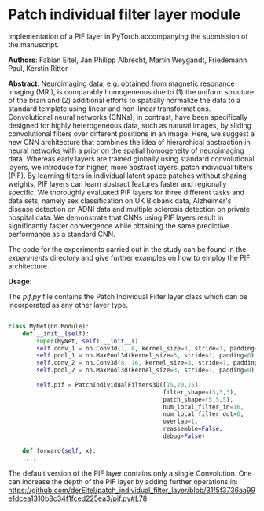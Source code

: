 # Patch individual filter layer module
Implementation of a PIF layer in PyTorch accompanying the submission of the manuscript.

**Authors**:
Fabian Eitel, Jan Philipp Albrecht, Martin Weygandt, Friedemann Paul, Kerstin Ritter

**Abstract**:
Neuroimaging data, e.g. obtained from magnetic resonance imaging (MRI), is comparably homogeneous due to (1) the uniform structure of the brain and (2) additional efforts to spatially normalize the data to a standard template using linear and non-linear transformations. 
Convolutional neural networks (CNNs), in contrast, have been specifically designed for highly heterogeneous data, such as natural images, by sliding convolutional filters over different positions in an image. 
Here, we suggest a new CNN architecture that combines the idea of hierarchical abstraction in neural networks with a prior on the spatial homogeneity of neuroimaging data.
Whereas early layers are trained globally using standard convolutional layers, we introduce for higher, more abstract layers, patch individual filters (PIF). By learning filters in individual latent space patches without sharing weights, PIF layers can learn abstract features faster and regionally specific.
We thoroughly evaluated PIF layers for three different tasks and data sets, namely sex classification on UK Biobank data, Alzheimer's disease detection on ADNI data and multiple sclerosis detection on private hospital data. 
We demonstrate that CNNs using PIF layers result in significantly faster convergence while obtaining the same predictive performance as a standard CNN.


The code for the experiments carried out in the study can be found in the *experiments* directory and give further examples on how to employ the PIF architecture.

**Usage**:

The *pif.py* file contains the Patch Individual Filter layer class which can be incorporated as any other layer type.

```python

class MyNet(nn.Module):
    def __init__(self):
        super(MyNet, self).__init__()
        self.conv_1 = nn.Conv3d(1, 8, kernel_size=3, stride=1, padding=0)
        self.pool_1 = nn.MaxPool3d(kernel_size=3, stride=1, padding=0)
        self.conv_2 = nn.Conv3d(8, 16, kernel_size=3, stride=1, padding=0)
        self.pool_2 = nn.MaxPool3d(kernel_size=3, stride=1, padding=0)
        
        self.pif = PatchIndividualFilters3D([15,20,15],
                                            filter_shape=(3,3,3),
                                            patch_shape=(5,5,5),
                                            num_local_filter_in=16,
                                            num_local_filter_out=6,
                                            overlap=1,
                                            reassemble=False,
                                            debug=False)
                                            
    def forward(self, x):
    ....
```

The default version of the PIF layer contains only a single Convolution. One can increase the depth of the PIF layer by adding further operations in:
https://github.com/derEitel/patch_individual_filter_layer/blob/31f5f3736aa99e1dcea1310b8c34f1fced225ea3/pif.py#L78

